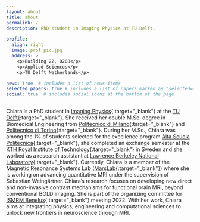 ```yaml
---
layout: about
title: about
permalink: /
description: PhD student in Imaging Physics at TU Delft.

profile:
  align: right
  image: prof_pic.jpg
  address: >
    <p>Building 22, D208</p>
    <p>Applied Sciences</p>
    <p>TU Delft Netherlands</p>

news: true  # includes a list of news items
selected_papers: true # includes a list of papers marked as "selected={true}"
social: true  # includes social icons at the bottom of the page
---
```


Chiara is a PhD student in [Imaging Physics](https://www.tudelft.nl/en/faculty-of-applied-sciences/about-faculty/departments/imphys/){:target="\_blank"} at the [TU Delft](https://www.tudelft.nl/en/){:target="\_blank"}. She received her double M.Sc. degree in Biomedical Engineering from [Politecnico di Milano](https://www.polimi.it/en/){:target="\_blank"} and [Politecnico di Torino](https://www.polito.it/index.php?lang=en){:target="\_blank"}. During her M.Sc., Chiara was among the 1% of students selected for the excellence program [Alta Scuola Politecnica](https://www.polito.it/index.php?lang=en){:target="\_blank"}, she completed an exchange semester at the [KTH Royal Institute of Technology](https://www.kth.se/en){:target="\_blank"} in Sweden and she worked as a research assistant at [Lawrence Berkeley National Laboratory](https://www.lbl.gov/){:target="\_blank"}.
Currently, Chiara is a member of the Magnetic Resonance Systems Lab ([MarsLab](https://www.mars-lab.eu/){:target="\_blank"}) where she is working on advancing quantitative MRI under the supervision of Sebastian Weingärtner. Chiara’s research focuses on developing new direct and non-invasive contrast mechanisms for functional brain MRI, beyond conventional BOLD imaging. She is part of the organizing committee for [ISMRM Benelux](https://www.ismrm-benelux.org/){:target="\_blank"} meeting 2022. With her work, Chiara aims at integrating physics, engineering and computational sciences to unlock new frontiers in neuroscience through MRI.
